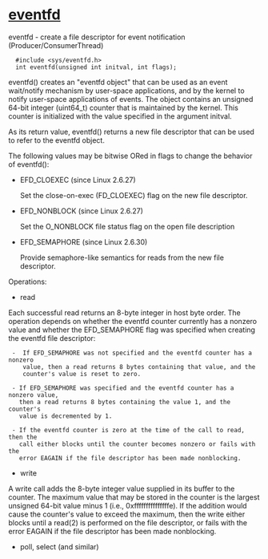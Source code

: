 # [eventfd](http://man7.org/linux/man-pages/man2/eventfd.2.html)
eventfd - create a file descriptor for event notification (Producer/ConsumerThread)
```
  #include <sys/eventfd.h>
  int eventfd(unsigned int initval, int flags);
```
eventfd() creates an "eventfd object" that can be used as an event
wait/notify mechanism by user-space applications, and by the kernel
to notify user-space applications of events.  The object contains an
unsigned 64-bit integer (uint64_t) counter that is maintained by the
kernel.  This counter is initialized with the value specified in the
argument initval.

As its return value, eventfd() returns a new file descriptor that can
be used to refer to the eventfd object.

The following values may be bitwise ORed in flags to change the behavior of eventfd():
- EFD_CLOEXEC (since Linux 2.6.27)

  Set the close-on-exec (FD_CLOEXEC) flag on the new file descriptor.
  
- EFD_NONBLOCK (since Linux 2.6.27)

  Set the O_NONBLOCK file status flag on the open file description 
  
- EFD_SEMAPHORE (since Linux 2.6.30)

  Provide semaphore-like semantics for reads from the new file descriptor.
  
Operations:
- read

Each successful read returns an 8-byte integer in host byte order. The operation
depends on whether the eventfd counter currently has a nonzero value and whether
the EFD_SEMAPHORE flag was specified when creating the eventfd file descriptor:

     -  If EFD_SEMAPHORE was not specified and the eventfd counter has a nonzero 
        value, then a read returns 8 bytes containing that value, and the 
        counter's value is reset to zero.
        
     - If EFD_SEMAPHORE was specified and the eventfd counter has a nonzero value,
       then a read returns 8 bytes containing the value 1, and the counter's 
       value is decremented by 1.
       
     - If the eventfd counter is zero at the time of the call to read, then the 
       call either blocks until the counter becomes nonzero or fails with the 
       error EAGAIN if the file descriptor has been made nonblocking.

- write

A write call adds the 8-byte integer value supplied in its buffer to the counter.
The maximum value that may be stored in the counter is the largest unsigned 
64-bit value minus 1 (i.e., 0xfffffffffffffffe). If the addition would cause 
the counter's value to exceed the maximum, then the write
either blocks until a read(2) is performed on the file
descriptor, or fails with the error EAGAIN if the file
descriptor has been made nonblocking.

-  poll, select (and similar)
       


